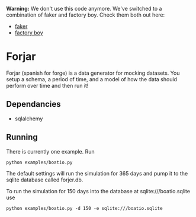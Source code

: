 **Warning:** We don't use this code anymore.  We've switched to a combination of faker and factory boy.  Check them both out here:

 - [faker](https://github.com/joke2k/faker)
 - [factory boy](https://github.com/rbarrois/factory_boy)


Forjar
=========

Forjar (spanish for forge) is a data generator for mocking datasets. You setup a schema, a period of time, and a model of how the data should perform over time and then run it!

## Dependancies

 - sqlalchemy

## Running

There is currently one example.  Run

    python examples/boatio.py

The default settings will run the simulation for 365 days and pump it to the sqlite database called forjer.db.

To run the simulation for 150 days into the database at sqlite:///boatio.sqlite use

    python examples/boatio.py -d 150 -e sqlite:///boatio.sqlite



